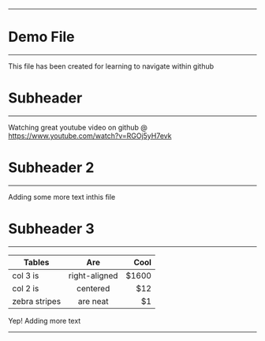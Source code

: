 ***
# Demo File
***

This file has been created for learning to navigate within github

# Subheader
***

Watching great youtube video on github @ https://www.youtube.com/watch?v=RGOj5yH7evk

# Subheader 2
***

Adding some more text inthis file 

# Subheader 3
***

| Tables        | Are           | Cool  |
| ------------- |:-------------:| -----:|
| col 3 is      | right-aligned | $1600 |
| col 2 is      | centered      |   $12 |
| zebra stripes | are neat      |    $1 |

Yep! Adding more text

***